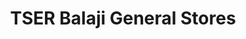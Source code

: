 ---
title: "TSER Balaji General Stores"
url: /aurangabad/tser-balaji-general-stores/
shop: convenience
---